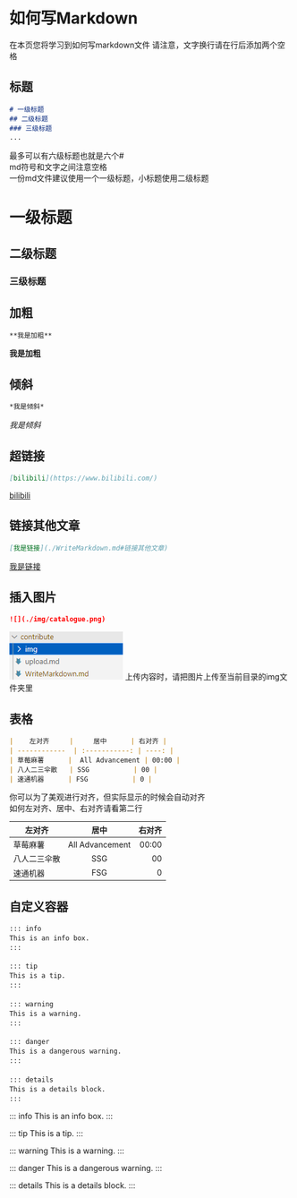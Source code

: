 # 如何写Markdown

在本页您将学习到如何写markdown文件
请注意，文字换行请在行后添加两个空格

## 标题

````md
# 一级标题
## 二级标题
### 三级标题
...
````

最多可以有六级标题也就是六个#  
md符号和文字之间注意空格    
一份md文件建议使用一个一级标题，小标题使用二级标题

# 一级标题
## 二级标题
### 三级标题

## 加粗

````md
**我是加粗**
````   

**我是加粗**

## 倾斜
````md
*我是倾斜*
````   

*我是倾斜*

## 超链接
````md
[bilibili](https://www.bilibili.com/)
````

[bilibili](https://www.bilibili.com/)

## 链接其他文章
````md
[我是链接](./WriteMarkdown.md#链接其他文章)
````

[我是链接](./WriteMarkdown.md#链接其他文章)

## 插入图片
````md
![](./img/catalogue.png)
````

![](./img/catalogue.png)
上传内容时，请把图片上传至当前目录的img文件夹里

## 表格
````md
|    左对齐     |     居中      | 右对齐 |
| ------------  | :-----------: | ----: |
| 草莓麻薯      |  All Advancement | 00:00 |
| 八人二三伞散   | SSG           | 00 |
| 速通机器      | FSG           | 0 |
````

你可以为了美观进行对齐，但实际显示的时候会自动对齐  
如何左对齐、居中、右对齐请看第二行  


|    左对齐     |     居中      | 右对齐 |
| ------------  | :-----------: | ----: |
| 草莓麻薯      |  All Advancement | 00:00 |
| 八人二三伞散   | SSG           | 00 |
| 速通机器      | FSG           | 0 |

## 自定义容器


```md
::: info
This is an info box.
:::

::: tip
This is a tip.
:::

::: warning
This is a warning.
:::

::: danger
This is a dangerous warning.
:::

::: details
This is a details block.
:::
```


::: info
This is an info box.
:::

::: tip
This is a tip.
:::

::: warning
This is a warning.
:::

::: danger
This is a dangerous warning.
:::

::: details
This is a details block.
:::
